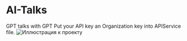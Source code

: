 # AI-Talks
GPT talks with GPT
Put your API key an Organization key into APIService file. 
![Иллюстрация к проекту](https://github.com/Leonid117/AI-Talks/images/image.png)
